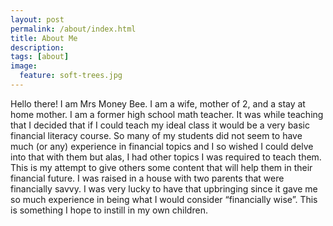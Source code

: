 ```yaml
---
layout: post
permalink: /about/index.html
title: About Me
description: 
tags: [about]
image:
  feature: soft-trees.jpg
---
```


Hello there! I am Mrs Money Bee. I am a wife, mother of 2, and a stay at home mother. I am a former high school math teacher. It was while teaching that I decided that if I could teach my ideal class it would be a very basic financial literacy course. So many of my students did not seem to have much (or any) experience in financial topics and I so wished I could delve into that with them but alas, I had other topics I was required to teach them. This is my attempt to give others some content that will help them in their financial future. 
I was raised in a house with two parents that were financially savvy. I was very lucky to have that upbringing since it gave me so much experience in being what I would consider “financially wise”. This is something I hope to instill in my own children.
